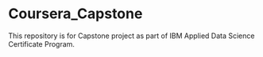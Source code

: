 # Coursera_Capstone
This repository is for Capstone project as part of IBM Applied Data Science Certificate Program.
